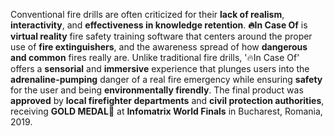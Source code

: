 Conventional fire drills are often criticized for their **lack of realism**, **interactivity**, and **effectiveness in knowledge retention**.
**🔥In Case Of** is **virtual reality** fire safety training software that centers around the proper use of **fire extinguishers**, and the awareness spread of how **dangerous and common** fires really are.
Unlike traditional fire drills, '🔥In Case Of' offers a **sensorial** and **immersive** experience that plunges users into the **adrenaline-pumping** danger of a real fire emergency while ensuring **safety** for the user and being **environmentally firendly**.
The final product was **approved** by **local firefighter departments** and **civil protection authorities**, receiving **GOLD MEDAL🥇** at **Infomatrix World Finals** in Bucharest, Romania, 2019.
